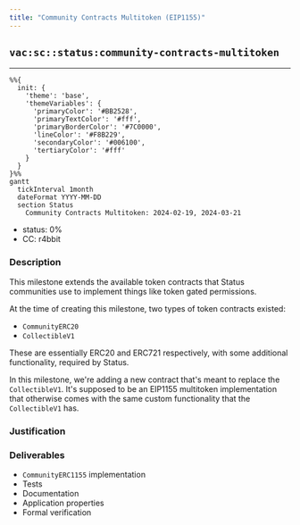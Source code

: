 ```yaml
---
title: "Community Contracts Multitoken (EIP1155)"
---
```

## `vac:sc::status:community-contracts-multitoken`
---

```mermaid
%%{ 
  init: { 
    'theme': 'base', 
    'themeVariables': { 
      'primaryColor': '#BB2528', 
      'primaryTextColor': '#fff', 
      'primaryBorderColor': '#7C0000', 
      'lineColor': '#F8B229', 
      'secondaryColor': '#006100', 
      'tertiaryColor': '#fff' 
    } 
  } 
}%%
gantt
  tickInterval 1month
  dateFormat YYYY-MM-DD 
  section Status
    Community Contracts Multitoken: 2024-02-19, 2024-03-21
```

- status: 0%
- CC: r4bbit

### Description

This milestone extends the available token contracts that Status communities use to implement things like token gated permissions.

At the time of creating this milestone, two types of token contracts existed:

- `CommunityERC20`
- `CollectibleV1`

These are essentially ERC20 and ERC721 respectively, with some additional functionality, required by Status.

In this milestone, we're adding a new contract that's meant to replace the `CollectibleV1`.
It's supposed to be an EIP1155 multitoken implementation that otherwise comes with the same custom functionality that the `CollectibleV1` has.

### Justification


### Deliverables

- `CommunityERC1155` implementation
- Tests
- Documentation
- Application properties
- Formal verification



